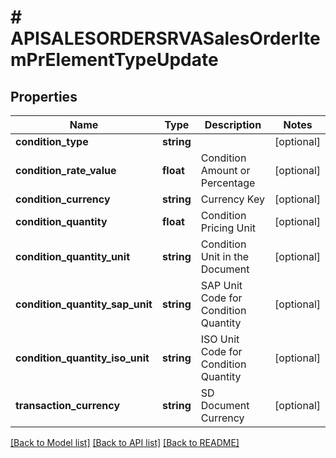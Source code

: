 # # APISALESORDERSRVASalesOrderItemPrElementTypeUpdate

## Properties

Name | Type | Description | Notes
------------ | ------------- | ------------- | -------------
**condition_type** | **string** |  | [optional]
**condition_rate_value** | **float** | Condition Amount or Percentage | [optional]
**condition_currency** | **string** | Currency Key | [optional]
**condition_quantity** | **float** | Condition Pricing Unit | [optional]
**condition_quantity_unit** | **string** | Condition Unit in the Document | [optional]
**condition_quantity_sap_unit** | **string** | SAP Unit Code for Condition Quantity | [optional]
**condition_quantity_iso_unit** | **string** | ISO Unit Code for Condition Quantity | [optional]
**transaction_currency** | **string** | SD Document Currency | [optional]

[[Back to Model list]](../../README.md#models) [[Back to API list]](../../README.md#endpoints) [[Back to README]](../../README.md)
